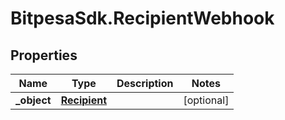 # BitpesaSdk.RecipientWebhook

## Properties
Name | Type | Description | Notes
------------ | ------------- | ------------- | -------------
**_object** | [**Recipient**](Recipient.md) |  | [optional] 


